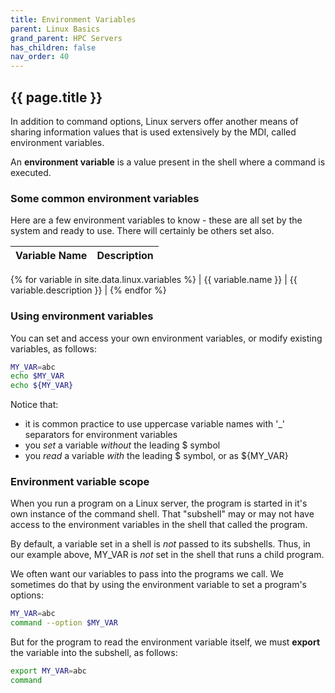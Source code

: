 ```yaml
---
title: Environment Variables
parent: Linux Basics
grand_parent: HPC Servers
has_children: false
nav_order: 40
---
```


## {{ page.title }}

In addition to command options, Linux servers offer another means 
of sharing information values that is used extensively by the MDI, called
environment variables.

An **environment variable** is a value present in the shell 
where a command is executed.

### Some common environment variables

Here are a few environment variables to know - these are all
set by the system and ready to use. There will certainly be others set also.

| Variable Name | Description | 
|---------------|-------------| 
{% for variable in site.data.linux.variables %}
| {{ variable.name }} | {{ variable.description }} | 
{% endfor %}

### Using environment variables

You can set and access your own environment variables, or modify
existing variables, as follows:

```bash
MY_VAR=abc
echo $MY_VAR
echo ${MY_VAR}
```

Notice that:
- it is common practice to use uppercase variable names with
'_' separators for environment variables
- you _set_ a variable _without_ the leading \$ symbol
- you _read_ a variable _with_ the leading \$ symbol, or as ${MY_VAR}

### Environment variable scope

When you run a program on a Linux server, the program is started
in it's own instance of the command shell. That "subshell" may or may
not have access to the environment variables in the shell
that called the program.

By default, a variable set in a shell is _not_ passed to its
subshells. Thus, in our example above, MY_VAR is _not_ set in the
shell that runs a child program.

We often want our variables to pass into the programs we call.
We sometimes do that by using the environment variable to set a
program's options:

```bash
MY_VAR=abc
command --option $MY_VAR
```

But for the program to read the environment variable itself, we must **export**
the variable into the subshell, as follows:

```bash
export MY_VAR=abc
command
```
